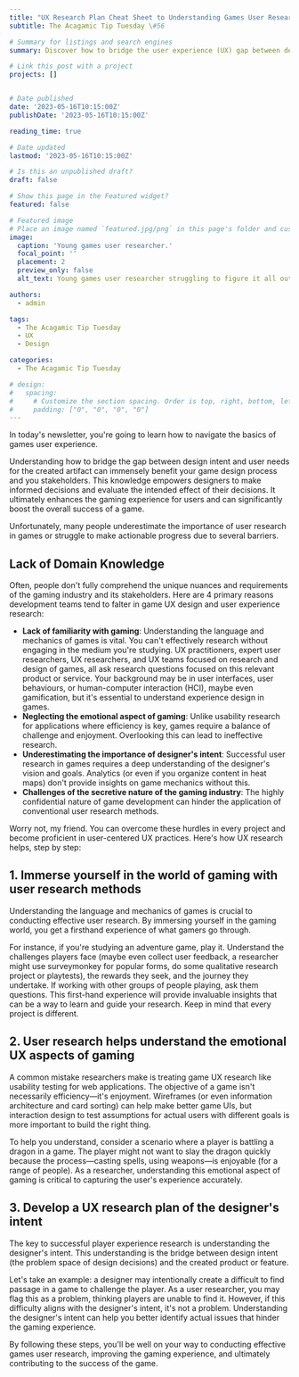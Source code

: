 ```yaml
---
title: "UX Research Plan Cheat Sheet to Understanding Games User Research"
subtitle: The Acagamic Tip Tuesday \#56

# Summary for listings and search engines
summary: Discover how to bridge the user experience (UX) gap between design intent and game UX with our step-by-step guide to player experience in games user research. Improve your UX research and UX design process, learning user needs for game design, and unlocking user experience research dedicated to user success.

# Link this post with a project
projects: []


# Date published
date: '2023-05-16T10:15:00Z'
publishDate: '2023-05-16T10:15:00Z'

reading_time: true

# Date updated
lastmod: '2023-05-16T10:15:00Z'

# Is this an unpublished draft?
draft: false

# Show this page in the Featured widget?
featured: false

# Featured image
# Place an image named `featured.jpg/png` in this page's folder and customize its options here.
image:
  caption: 'Young games user researcher.'
  focal_point: ''
  placement: 2
  preview_only: false
  alt_text: Young games user researcher struggling to figure it all out.

authors:
  - admin

tags:
  - The Acagamic Tip Tuesday
  - UX
  - Design

categories:
  - The Acagamic Tip Tuesday

# design:
#   spacing:
#     # Customize the section spacing. Order is top, right, bottom, left.
#     padding: ["0", "0", "0", "0"]
---
```

In today's newsletter, you're going to learn how to navigate the basics of games user experience.

Understanding how to bridge the gap between design intent and user needs for the created artifact can immensely benefit your game design process and you stakeholders. This knowledge empowers designers to make informed decisions and evaluate the intended effect of their decisions. It ultimately enhances the gaming experience for users and can significantly boost the overall success of a game.

Unfortunately, many people underestimate the importance of user research in games or struggle to make actionable progress due to several barriers.

## Lack of Domain Knowledge

Often, people don't fully comprehend the unique nuances and requirements of the gaming industry and its stakeholders. Here are 4 primary reasons development teams tend to falter in game UX design and user experience research:

- **Lack of familiarity with gaming**: Understanding the language and mechanics of games is vital. You can't effectively research without engaging in the medium you're studying. UX practitioners, expert user researchers, UX researchers, and UX teams focused on research and design of games, all ask research questions focused on this relevant product or service. Your background may be in user interfaces, user behaviours, or human-computer interaction (HCI), maybe even gamification, but it's essential to understand experience design in games.
- **Neglecting the emotional aspect of gaming**: Unlike usability research for applications where efficiency is key, games require a balance of challenge and enjoyment. Overlooking this can lead to ineffective research.
- **Underestimating the importance of designer's intent**: Successful user research in games requires a deep understanding of the designer's vision and goals. Analytics (or even if you organize content in heat maps) don't provide insights on game mechanics without this.
- **Challenges of the secretive nature of the gaming industry**: The highly confidential nature of game development can hinder the application of conventional user research methods.

Worry not, my friend. You can overcome these hurdles in every project and become proficient in user-centered UX practices. Here's how UX research helps, step by step:

## **1. Immerse yourself in the world of gaming with user research methods**

Understanding the language and mechanics of games is crucial to conducting effective user research. By immersing yourself in the gaming world, you get a firsthand experience of what gamers go through.

For instance, if you're studying an adventure game, play it. Understand the challenges players face (maybe even collect user feedback, a researcher might use surveymonkey for popular forms, do some qualitative research project or playtests), the rewards they seek, and the journey they undertake. If working with other groups of people playing, ask them questions. This first-hand experience will provide invaluable insights that can be a way to learn and guide your research. Keep in mind that every project is different.

## **2. User research helps understand the emotional UX aspects of gaming**

A common mistake researchers make is treating game UX research like usability testing for web applications. The objective of a game isn't necessarily efficiency—it's enjoyment. Wireframes (or even information architecture and card sorting) can help make better game UIs, but interaction design to test assumptions for actual users with different goals is more important to build the right thing.

To help you understand, consider a scenario where a player is battling a dragon in a game. The player might not want to slay the dragon quickly because the process—casting spells, using weapons—is enjoyable (for a range of people). As a researcher, understanding this emotional aspect of gaming is critical to capturing the user's experience accurately.

## **3. Develop a UX research plan of the designer's intent**

The key to successful player experience research is understanding the designer's intent. This understanding is the bridge between design intent (the problem space of design decisions) and the created product or feature.

Let's take an example: a designer may intentionally create a difficult to find passage in a game to challenge the player. As a user researcher, you may flag this as a problem, thinking players are unable to find it. However, if this difficulty aligns with the designer's intent, it's not a problem. Understanding the designer's intent can help you better identify actual issues that hinder the gaming experience.

By following these steps, you'll be well on your way to conducting effective games user research, improving the gaming experience, and ultimately contributing to the success of the game.